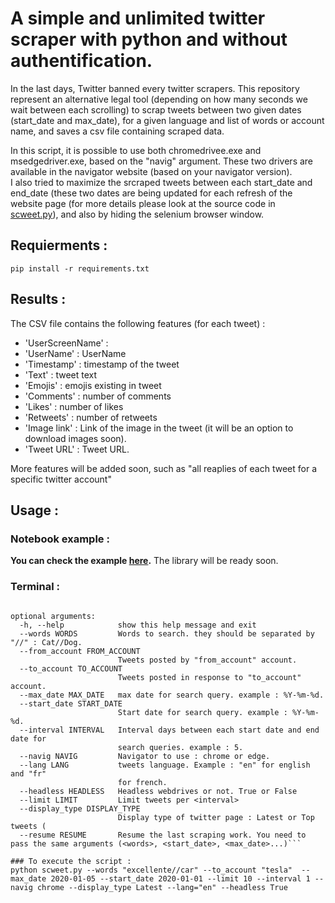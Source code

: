 # A simple and unlimited twitter scraper with python and without authentification. 

In the last days, Twitter banned every twitter scrapers. This repository represent an alternative legal tool (depending on how many seconds we wait between each scrolling) to scrap tweets between two given dates (start_date and max_date), for a given language and list of words or account name, and saves a csv file containing scraped data. 

In this script, it is possible to use both chromedrivee.exe and msedgedriver.exe, based on the "navig" argument. These two drivers are available in the navigator website (based on your navigator version).  
I also tried to maximize the srcraped tweets between each start_date and end_date (these two dates are being updated for each refresh of the website page (for more details please look at the source code in [scweet.py](https://github.com/Altimis/Scweet/blob/master/Scweet/scweet.py)), and also by hiding the selenium browser window. 


## Requierments : 

```pip install -r requirements.txt```

## Results :

The CSV file contains the following features (for each tweet) :

- 'UserScreenName' : 
- 'UserName' : UserName 
- 'Timestamp' : timestamp of the tweet
- 'Text' : tweet text
- 'Emojis' : emojis existing in tweet
- 'Comments' : number of comments
- 'Likes' : number of likes
- 'Retweets' : number of retweets
- 'Image link' : Link of the image in the tweet (it will be an option to download images soon).
- 'Tweet URL' : Tweet URL.

More features will be added soon, such as "all reaplies of each tweet for a specific twitter account"

## Usage :

### Notebook example : 

**You can check the example [here](https://github.com/Altimis/Scweet/blob/master/Scweet/Example.ipynb).** The library will be ready soon. 

### Terminal :

```Scrap tweets.

optional arguments:
  -h, --help            show this help message and exit
  --words WORDS         Words to search. they should be separated by "//" : Cat//Dog.
  --from_account FROM_ACCOUNT
                        Tweets posted by "from_account" account.
  --to_account TO_ACCOUNT
                        Tweets posted in response to "to_account" account.
  --max_date MAX_DATE   max date for search query. example : %Y-%m-%d.
  --start_date START_DATE
                        Start date for search query. example : %Y-%m-%d.
  --interval INTERVAL   Interval days between each start date and end date for
                        search queries. example : 5.
  --navig NAVIG         Navigator to use : chrome or edge.
  --lang LANG           tweets language. Example : "en" for english and "fr"
                        for french.
  --headless HEADLESS   Headless webdrives or not. True or False
  --limit LIMIT         Limit tweets per <interval>
  --display_type DISPLAY_TYPE
                        Display type of twitter page : Latest or Top tweets (
  --resume RESUME       Resume the last scraping work. You need to pass the same arguments (<words>, <start_date>, <max_date>...)```

### To execute the script : 
python scweet.py --words "excellente//car" --to_account "tesla"  --max_date 2020-01-05 --start_date 2020-01-01 --limit 10 --interval 1 --navig chrome --display_type Latest --lang="en" --headless True
```

